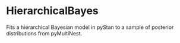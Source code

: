 # HierarchicalBayes
Fits a hierarchical Bayesian model in pyStan to a sample of posterior distributions from pyMultiNest.
